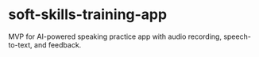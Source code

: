 # soft-skills-training-app
MVP for AI-powered speaking practice app with audio recording, speech-to-text, and feedback.
